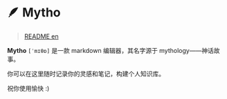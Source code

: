 # 🪶 Mytho

> [README en](README-en.md)

**Mytho** `[ˈmɪθɒ]` 是一款 markdown 编辑器，其名字源于 mythology——神话故事。

你可以在这里随时记录你的灵感和笔记，构建个人知识库。

祝你使用愉快 :)
